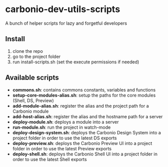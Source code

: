 # carbonio-dev-utils-scripts

A bunch of helper scripts for lazy and forgetful developers

## Install

1. clone the repo
2. go to the project folder
3. run install-scripts.sh (set the execute permissions if needed)

## Available scripts

- **commons.sh**: contains commons constants, variables and functions
- **setup-core-modules-alias.sh**: setup the paths for the core modules (Shell, DS, Preview)
- **add-module-alias.sh**: register the alias and the project path for a Carbonio module
- **add-host-alias.sh**: register the alias and the hostname path for a server
- **deploy-module.sh**: deploys a module into a server
- **run-module.sh**: run the project in watch-mode
- **deploy-design-system.sh**: deploys the Carbonio Design System into a project folder in order to use the latest DS exports
- **deploy-preview.sh**: deploys the Carbonio Preview UI into a project folder in order to use the latest Preview exports
- **deploy-shell.sh**: deploys the Carbonio Shell UI into a project folder in order to use the latest Shell exports
